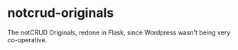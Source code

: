 # notcrud-originals
The notCRUD Originals, redone in Flask, since Wordpress wasn't being very co-operative.
